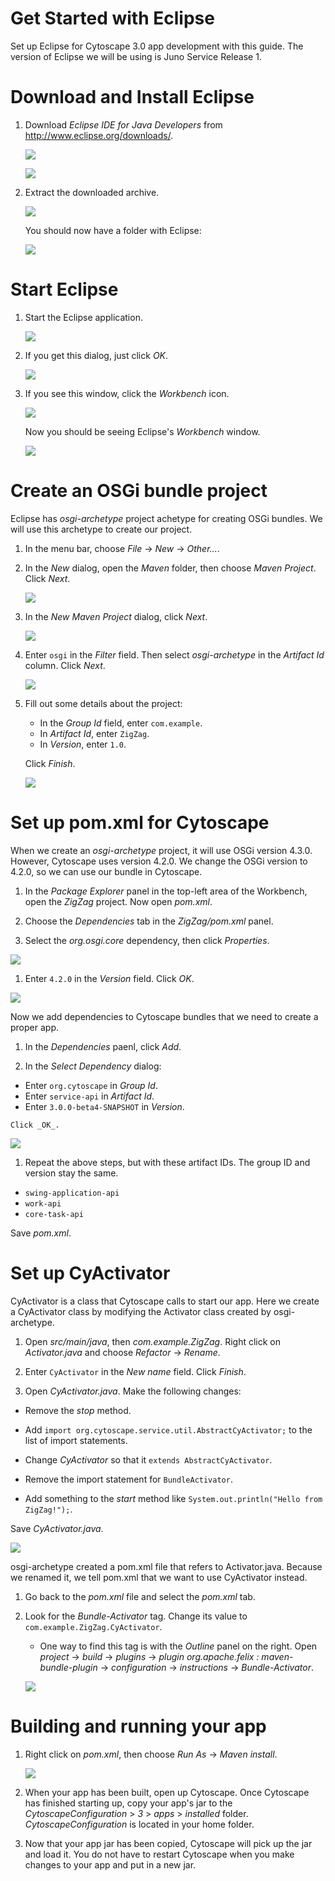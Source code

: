 # Get Started with Eclipse

Set up Eclipse for Cytoscape 3.0 app development with this guide.
The version of Eclipse we will be using is Juno Service Release 1.

# Download and Install Eclipse

 1. Download _Eclipse IDE for Java Developers_ from <http://www.eclipse.org/downloads/>.

    ![](https://raw.github.com/cytoscape/ZigZag/master/getstartedwitheclipse/download1.png)

    ![](download2.png)

 1. Extract the downloaded archive.

    ![](extract.png)

    You should now have a folder with Eclipse:

    ![](extract2.png)

# Start Eclipse

 1. Start the Eclipse application.

    ![](launch.png)

 1. If you get this dialog, just click _OK_.

    ![](workspacesetup.png)

 1. If you see this window, click the _Workbench_ icon.

    ![](welcomescreen.png)

    Now you should be seeing Eclipse's _Workbench_ window.

    ![](workspace.png)

# Create an OSGi bundle project

Eclipse has _osgi-archetype_ project achetype for creating OSGi bundles. We will use this
archetype to create our project.

 1. In the menu bar, choose _File_ &rarr; _New_ &rarr; _Other..._.

 1. In the _New_ dialog, open the _Maven_ folder, then choose _Maven Project_. Click _Next_.

    ![](newmvnproj.png)

 1. In the _New Maven Project_ dialog, click _Next_.

    ![](newmvnproj2.png)

 1. Enter `osgi` in the _Filter_ field. Then select _osgi-archetype_ in the _Artifact Id_ column.
    Click _Next_.

    ![](newmvnproj3.png)

 1. Fill out some details about the project:
    - In the _Group Id_ field, enter `com.example`.
    - In _Artifact Id_, enter `ZigZag`.
    - In _Version_, enter `1.0`.

    Click _Finish_.

    ![](newmvnproj4.png)

# Set up pom.xml for Cytoscape

When we create an _osgi-archetype_ project, it will use OSGi version 4.3.0. However, Cytoscape
uses version 4.2.0. We change the OSGi version to 4.2.0, so we can use our bundle in Cytoscape.

 1. In the _Package Explorer_ panel in the top-left area of the Workbench, open the
    _ZigZag_ project. Now open _pom.xml_.

 1. Choose the _Dependencies_ tab in the _ZigZag/pom.xml_ panel.

 1. Select the _org.osgi.core_ dependency, then click _Properties_.

  ![](osgi-version.png)

 1. Enter `4.2.0` in the _Version_ field. Click _OK_.

  ![](osgi-version2.png)

Now we add dependencies to Cytoscape bundles that we need to create a proper app.

 1. In the _Dependencies_ paenl, click _Add_.

 1. In the _Select Dependency_ dialog:

   - Enter `org.cytoscape` in _Group Id_.
   - Enter `service-api` in _Artifact Id_.
   - Enter `3.0.0-beta4-SNAPSHOT` in _Version_.

    Click _OK_.

  ![](add-dep-serviceapi.png)

 1. Repeat the above steps, but with these artifact IDs. The group ID and version stay the same.

   - `swing-application-api`
   - `work-api`
   - `core-task-api`

Save _pom.xml_.

# Set up CyActivator

CyActivator is a class that Cytoscape calls to start our app. Here we create a CyActivator class by
modifying the Activator class created by osgi-archetype.

 1. Open _src/main/java_, then _com.example.ZigZag_. Right click on _Activator.java_ and choose
    _Refactor_ &rarr; _Rename_.

 1. Enter `CyActivator` in the _New name_ field. Click _Finish_.

 1. Open _CyActivator.java_. Make the following changes:

  - Remove the _stop_ method.

  - Add `import org.cytoscape.service.util.AbstractCyActivator;` to the list of import statements.

  - Change _CyActivator_ so that it `extends AbstractCyActivator`.

  - Remove the import statement for `BundleActivator`.

  - Add something to the _start_ method like `System.out.println("Hello from ZigZag!");`.

  Save _CyActivator.java_.

  ![](cyactivator.png)

osgi-archetype created a pom.xml file that refers to Activator.java. Because we renamed it,
we tell pom.xml that we want to use CyActivator instead.

 1. Go back to the _pom.xml_ file and select the _pom.xml_ tab.

 1. Look for the _Bundle-Activator_ tag. Change its value to `com.example.ZigZag.CyActivator`.
    - One way to find this tag is with the _Outline_ panel on the right. Open
      _project_ &rarr; _build_ &rarr; _plugins_ &rarr; _plugin org.apache.felix : maven-bundle-plugin_
      &rarr; _configuration_ &rarr; _instructions_ &rarr; _Bundle-Activator_.

    ![](bundleactivator.png)

# Building and running your app

 1. Right click on _pom.xml_, then choose _Run As_ &rarr; _Maven install_.

    ![](mvninstall.png)

 1. When your app has been built, open up Cytoscape. Once Cytoscape has finished starting up,
    copy your app's jar to the  _CytoscapeConfiguration_ > _3_ > _apps_ > _installed_ folder.
    _CytoscapeConfiguration_ is located in your home folder.

 1. Now that your app jar has been copied, Cytoscape will pick up the jar and load it. You do
    not have to restart Cytoscape when you make changes to your app and put in a new jar.
